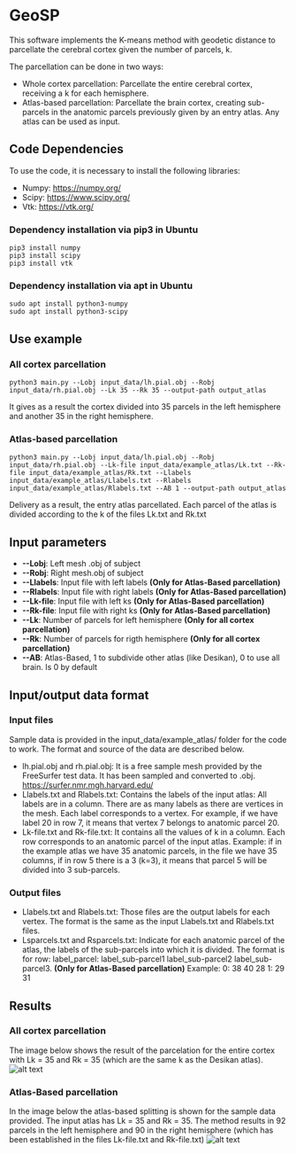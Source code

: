# GeoSP

This software implements the K-means method with geodetic distance to parcellate the cerebral cortex given the number of parcels, k.

The parcellation can be done in two ways: 
- Whole cortex parcellation: Parcellate the entire cerebral cortex, receiving a k for each hemisphere.
- Atlas-based parcellation: Parcellate the brain cortex, creating sub-parcels in the anatomic parcels previously given by an entry atlas. 
 Any atlas can be used as input. 
 
 
## Code Dependencies

To use the code, it is necessary to install the following libraries:
- Numpy: https://numpy.org/
- Scipy: https://www.scipy.org/
- Vtk: https://vtk.org/

### Dependency installation via pip3 in Ubuntu
```
pip3 install numpy
pip3 install scipy
pip3 install vtk
```
### Dependency installation via apt in Ubuntu
```
sudo apt install python3-numpy
sudo apt install python3-scipy
```

## Use example
### All cortex parcellation
```
python3 main.py --Lobj input_data/lh.pial.obj --Robj input_data/rh.pial.obj --Lk 35 --Rk 35 --output-path output_atlas
```
It gives as a result the cortex divided into 35 parcels in the left hemisphere and another 35 in the right hemisphere.
### Atlas-based parcellation
```
python3 main.py --Lobj input_data/lh.pial.obj --Robj input_data/rh.pial.obj --Lk-file input_data/example_atlas/Lk.txt --Rk-file input_data/example_atlas/Rk.txt --Llabels input_data/example_atlas/Llabels.txt --Rlabels input_data/example_atlas/Rlabels.txt --AB 1 --output-path output_atlas
```
Delivery as a result, the entry atlas parcellated. Each parcel of the atlas is divided according to the k of the files Lk.txt and Rk.txt

## Input parameters
- **--Lobj**: Left mesh .obj of subject
- **--Robj**: Right mesh.obj of subject
- **--Llabels**: Input file with left labels **(Only for Atlas-Based parcellation)**
- **--Rlabels**: Input file with right labels **(Only for Atlas-Based parcellation)**
- **--Lk-file**: Input file with left ks **(Only for Atlas-Based parcellation)**
- **--Rk-file**: Input file with right ks **(Only for Atlas-Based parcellation)**
- **--Lk**: Number of parcels for left hemisphere **(Only for all cortex parcellation)**
- **--Rk**: Number of parcels for rigth hemisphere **(Only for all cortex parcellation)**
- **--AB**: Atlas-Based, 1 to subdivide other atlas (like Desikan), 0 to use all brain. Is 0 by default

## Input/output data format
### Input files
Sample data is provided in the input_data/example_atlas/ folder for the code to work. The format and source of the data are described below.
- lh.pial.obj and rh.pial.obj: It is a free sample mesh provided by the FreeSurfer test data. It has been sampled and converted to .obj. https://surfer.nmr.mgh.harvard.edu/
- Llabels.txt and Rlabels.txt: Contains the labels of the input atlas: All labels are in a column. There are as many labels as there are vertices in the mesh. Each label corresponds to a vertex. For example, if we have label 20 in row 7, it means that vertex 7 belongs to anatomic parcel 20.
- Lk-file.txt and Rk-file.txt: It contains all the values of k in a column. Each row corresponds to an anatomic parcel of the input atlas. Example: if in the example atlas we have 35 anatomic parcels, in the file we have 35 columns, if in row 5 there is a 3 (k=3), it means that parcel 5 will be divided into 3 sub-parcels.
### Output files
- Llabels.txt and Rlabels.txt: Those files are the output labels for each vertex. The format is the same as the input Llabels.txt and Rlabels.txt files.
- Lsparcels.txt and Rsparcels.txt: Indicate for each anatomic parcel of the atlas, the labels of the sub-parcels into which it is divided. The format is for row: label_parcel: label_sub-parcel1 label_sub-parcel2 label_sub-parcel3. **(Only for Atlas-Based parcellation)** Example:
0: 38 40 28
1: 29 31

## Results
### All cortex parcellation

The image below shows the result of the parcelation for the entire cortex with Lk = 35 and Rk = 35 (which are the same k as the Desikan atlas).
![alt text](https://raw.githubusercontent.com/andvazva/GeoSP/master/img/all_cortex.PNG)

### Atlas-Based parcellation
In the image below the atlas-based splitting is shown for the sample data provided. The input atlas has Lk = 35 and Rk = 35.
The method results in 92 parcels in the left hemisphere and 90 in the right hemisphere (which has been established in the files Lk-file.txt and Rk-file.txt)
![alt text](https://raw.githubusercontent.com/andvazva/GeoSP/master/img/atlas_based.PNG)

 
